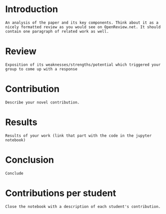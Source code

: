 # Introduction
```An analysis of the paper and its key components. Think about it as a nicely formatted review as you would see on OpenReview.net. It should contain one paragraph of related work as well.```
# Review
```Exposition of its weaknesses/strengths/potential which triggered your group to come up with a response```
# Contribution
```Describe your novel contribution.```
# Results
```Results of your work (link that part with the code in the jupyter notebook)```
# Conclusion
```Conclude```
# Contributions per student
```Close the notebook with a description of each student's contribution.```